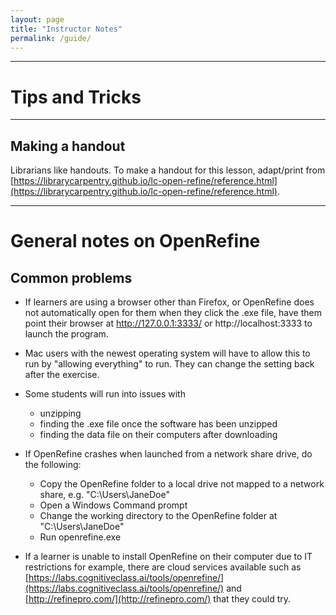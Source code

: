 ```yaml
---
layout: page
title: "Instructor Notes"
permalink: /guide/
---
```


____
# Tips and Tricks

____
## Making a handout

Librarians like handouts. To make a handout for this lesson, adapt/print from [https://librarycarpentry.github.io/lc-open-refine/reference.html](https://librarycarpentry.github.io/lc-open-refine/reference.html).

____
# General notes on OpenRefine

## Common problems

* If learners are using a browser other than Firefox, or OpenRefine does not automatically open for them when they click the .exe file, have them point their browser at http://127.0.0.1:3333/ or http://localhost:3333 to launch the program.

* Mac users with the newest operating system will have to allow this to run by "allowing everything" to run. They can change the setting back after the exercise.

* Some students will run into issues with
  - unzipping
  - finding the .exe file once the software has been unzipped
  - finding the data file on their computers after downloading
  
* If OpenRefine crashes when launched from a network share drive, do the following:
  - Copy the OpenRefine folder to a local drive not mapped to a network share, e.g. "C:\Users\JaneDoe"
  - Open a Windows Command prompt
  - Change the working directory to the OpenRefine folder at "C:\Users\JaneDoe"
  - Run openrefine.exe

* If a learner is unable to install OpenRefine on their computer due to IT restrictions for example, there are cloud services available such as [https://labs.cognitiveclass.ai/tools/openrefine/](https://labs.cognitiveclass.ai/tools/openrefine/) and [http://refinepro.com/](http://refinepro.com/) that they could try. 

